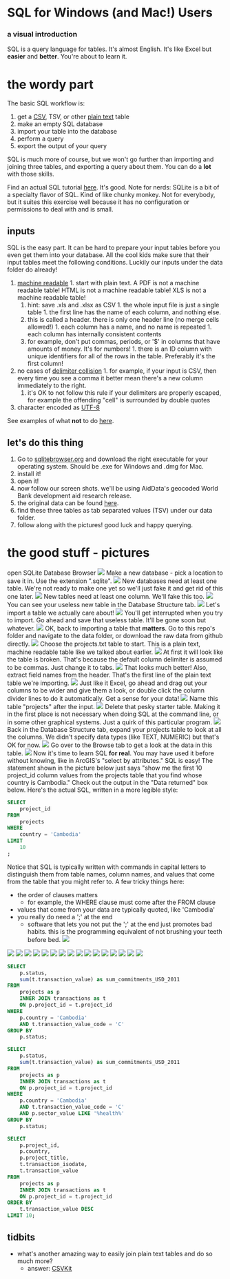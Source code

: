 # SQL for Windows (and Mac!) Users
### a visual introduction

SQL is a query language for tables.
It's almost English.
It's like Excel but **easier** and **better**.
You're about to learn it.

# the wordy part

The basic SQL workflow is:

1. get a [CSV](https://en.wikipedia.org/wiki/Comma-separated_values), TSV, or other [plain text](https://en.wikipedia.org/wiki/Plain_text) table
2. make an empty SQL database
3. import your table into the database
4. perform a query
5. export the output of your query

SQL is much more of course, but we won't go further than importing and joining three tables, and exporting a query about them.
You can do a **lot** with those skills.

Find an actual SQL tutorial [here](https://github.com/tthibo/SQL-Tutorial).
It's good.
Note for nerds: SQLite is a bit of a specialty flavor of SQL.  Kind of like chunky monkey.  Not for everybody, but it suites this exercise well because it has no configuration or permissions to deal with and is small.

## inputs

SQL is the easy part.
It can be hard to prepare your input tables before you even get them into your database.
All the cool kids make sure that their input tables meet the following conditions.
Luckily our inputs under the data folder do already!

  1. [machine readable](http://webarchive.okfn.org/okfn.org/201404/opendata/glossary/#machine-readable)
    1. start with plain text. A PDF is not a machine readable table!  HTML is not a machine readable table! XLS is not a machine readable table! 
      1. hint: save .xls and .xlsx as CSV
    1. the whole input file is just a single table
    1. the first line has the name of each column, and nothing else.
      1. this is called a header.  there is only one header line (no merge cells allowed!)
    1. each column has a name, and no name is repeated
    1. each column has internally consistent contents
      1. for example, don't put commas, periods, or '$' in columns that have amounts of money. It's for numbers!
    1. there is an ID column with unique identifiers for all of the rows in the table. Preferably it's the first column!
  1. no cases of [delimiter collision](https://en.wikipedia.org/wiki/Delimiter#Delimiter_collision)
    1. for example, if your input is CSV, then every time you see a comma it better mean there's a new column immediately to the right.
      1. it's OK to not follow this rule if your delimiters are properly escaped, for example the offending "cell" is surrounded by double quotes
  1. character encoded as [UTF-8](https://en.wikipedia.org/wiki/UTF-8)

See examples of what **not** to do [here](http://okfnlabs.org/bad-data/).

## let's do this thing 

1. Go to [sqlitebrowser.org](http://sqlitebrowser.org/) and download the right executable for your operating system. Should be .exe for Windows and .dmg for Mac.
1. install it!
1. open it!
1. now follow our screen shots.  we'll be using AidData's geocoded World Bank development aid research release.
  1. the original data can be found [here](http://aiddata.org/geocoded-datasets).
  1. find these three tables as tab separated values (TSV) under our data folder.
1. follow along with the pictures!  good luck and happy querying.


# the good stuff - pictures

open SQLite Database Browser
![](img/2015-03-10_16_07_12.png)
Make a new database - pick a location to save it in.  Use the extension ".sqlite".
![](img/2015-03-10_16_07_49.png)
New databases need at least one table. We're not ready to make one yet so we'll just fake it and get rid of this one later.
![](img/2015-03-10_16_12_12.png)
New tables need at least one column.  We'll fake this too.
![](img/2015-03-10_16_14_35.png)
You can see your useless new table in the Database Structure tab.
![](img/2015-03-10_16_14_46.png)
Let's import a table we actually care about!
![](img/2015-03-10_16_18_25.png)
You'll get interrupted when you try to import. Go ahead and save that useless table. It'll be gone soon but whatever.
![](img/2015-03-10_16_19_10.png)
OK, back to importing a table that __matters__. Go to this repo's folder and navigate to the data folder, or download the raw data from github directly.
![](img/2015-03-10_16_19_35.png)
Choose the projects.txt table to start. This is a plain text, machine readable table like we talked about earlier.
![](img/2015-03-10_16_20_47.png)
At first it will look like the table is broken.  That's because the default column delimiter is assumed to be commas.  Just change it to tabs.
![](img/2015-03-10_16_21_11.png)
That looks much better! Also, extract field names from the header.  That's the first line of the plain text table we're importing.
![](img/2015-03-10_16_21_29.png)
Just like it Excel, go ahead and drag out your columns to be wider and give them a look, or double click the column divider lines to do it automatically. Get a sense for your data!
![](img/2015-03-10_16_22_09.png)
Name this table "projects" after the input.
![](img/2015-03-10_16_22_21.png)
Delete that pesky starter table. Making it in the first place is not necessary when doing SQL at the command line, or in some other graphical systems. Just a quirk of this particular program.
![](img/2015-03-10_16_47_05.png)
Back in the Database Structure tab, expand your projects table to look at all the columns. We didn't specify data types (like TEXT, NUMERIC) but that's OK for now.
![](img/2015-03-10_16_47_18.png)
Go over to the Browse tab to get a look at the data in this table.
![](img/2015-03-10_16_47_31.png)
Now it's time to learn SQL **for real**.  You may have used it before without knowing, like in ArcGIS's "select by attributes."  SQL is easy!  The statement shown in the picture below just says "show me the first 10 project_id column values from the projects table that you find whose country is Cambodia."
Check out the output in the "Data returned" box below.
Here's the actual SQL, written in a more legible style:

```SQL
SELECT
	project_id
FROM
	projects
WHERE
	country = 'Cambodia'
LIMIT
	10
;
```
Notice that SQL is typically written with commands in capital letters to distinguish them from table names, column names, and values that come from the table that you might refer to.
A few tricky things here:

* the order of clauses matters
  * for example, the WHERE clause must come after the FROM clause
* values that come from your data are typically quoted, like 'Cambodia'
* you really do need a ';' at the end
  * software that lets you not put the ';' at the end just promotes bad habits. this is the programming equivalent of not brushing your teeth before bed.
![](img/2015-03-10_16_49_07.png)

![](img/2015-03-10_16_49_32.png)
![](img/2015-03-10_16_49_51.png)
![](img/2015-03-10_16_50_09.png)
![](img/2015-03-10_16_53_16.png)
![](img/2015-03-10_16_53_46.png)
![](img/2015-03-10_16_54_09.png)
![](img/2015-03-10_16_55_47.png)
![](img/2015-03-10_16_58_20.png)
![](img/2015-03-10_16_58_48.png)
![](img/2015-03-10_17_05_07.png)
![](img/2015-03-10_17_06_01.png)
![](img/2015-03-10_17_15_46.png)
![](img/2015-03-10_17_16_53.png)
![](img/2015-03-10_17_28_38.png)
![](img/2015-03-10_17_29_58.png)
![](img/2015-03-10_17_39_05.png)

```SQL
SELECT
	p.status,
	sum(t.transaction_value) as sum_commitments_USD_2011
FROM
	projects as p
	INNER JOIN transactions as t
	ON p.project_id = t.project_id
WHERE
	p.country = 'Cambodia'
	AND t.transaction_value_code = 'C'
GROUP BY
	p.status;

```

```SQL
SELECT
	p.status,
	sum(t.transaction_value) as sum_commitments_USD_2011
FROM
	projects as p
	INNER JOIN transactions as t
	ON p.project_id = t.project_id
WHERE
	p.country = 'Cambodia'
	AND t.transaction_value_code = 'C'
	AND p.sector_value LIKE '%health%'
GROUP BY
	p.status;
```

```SQL
SELECT
	p.project_id,
	p.country,
	p.project_title,
	t.transaction_isodate,
	t.transaction_value
FROM
	projects as p
	INNER JOIN transactions as t
	ON p.project_id = t.project_id
ORDER BY
	t.transaction_value DESC
LIMIT 10;
```

## tidbits

* what's another amazing way to easily join plain text tables and do so much more?
  * answer: [CSVKit](https://csvkit.readthedocs.org/en/0.9.0/)
